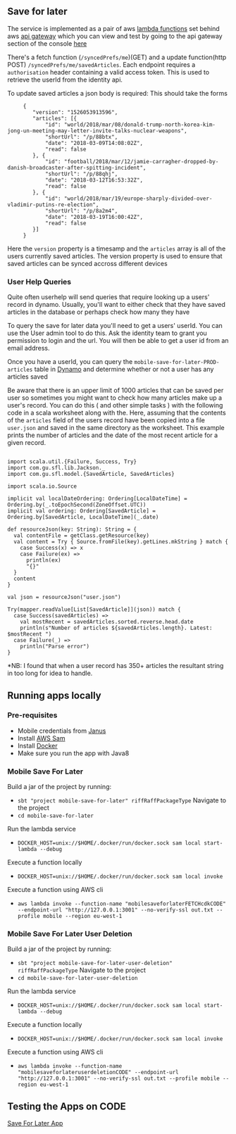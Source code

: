 ## Save for later

The service is implemented as a pair of aws [lambda functions](https://aws.amazon.com/lambda/) set behind aws [api gateway](https://aws.amazon.com/api-gateway) which you can view and test by going to the api gateway section of the console [here](https://eu-west-1.console.aws.amazon.com/apigateway/home?region=eu-west-1#/apis) 

There's a fetch function (`/syncedPrefs/me`)(GET) and a update function(http POST) `/syncedPrefs/me/savedArticles`. Each endpoint requires a `authorisation` header containing a valid access token. This is used to retrieve the userId from the identity api. 

To update saved articles a json body is required: This should take the forms


         {
            "version": "1526053913596",
            "articles": [{
                "id": "world/2018/mar/08/donald-trump-north-korea-kim-jong-un-meeting-may-letter-invite-talks-nuclear-weapons",
                "shortUrl": "/p/88btx",
                "date": "2018-03-09T14:08:02Z",
                "read": false
            }, {
                "id": "football/2018/mar/12/jamie-carragher-dropped-by-danish-broadcaster-after-spitting-incident",
                "shortUrl": "/p/88qhj",
                "date": "2018-03-12T16:53:32Z",
                "read": false
            }, {
                "id": "world/2018/mar/19/europe-sharply-divided-over-vladimir-putins-re-election",
                "shortUrl": "/p/8a2m4",
                "date": "2018-03-19T16:00:42Z",
                "read": false
            }]
         }
         
Here the `version` property is a timesamp and the `articles` array is all of the users currently saved articles. The version property is used to ensure that saved articles can be synced accross different devices

### User Help Queries

Quite often userhelp will send queries that require looking up a users' record in dynamo. Usually, you'll want to either check that they have saved articles in the database or perhaps check how many they have

To query the save for later data you'll need to get a users' userId. You can use the User admin tool to do this. Ask the identity team to grant you permission to login and the url. You will then be able to get a user id from an email address. 

Once you have a userId, you can query the `mobile-save-for-later-PROD-articles` table in [Dynamo](https://eu-west-1.console.aws.amazon.com/dynamodb/home?region=eu-west-1#) and determine whether or not a user has any articles saved

Be aware that there is an upper limit of 1000 articles that can be saved per user so sometimes you might want to check how many articles make up a user's record. You can do this ( and other simple tasks ) with the following code in a scala worksheet along with the. Here, assuming that the contents of the `articles` field of the users record have been copied into a file `user.json` and saved in the same directory as the worksheet. This example prints the number of articles and the date of the most recent article for a given record.

```import java.time.{LocalDateTime, ZoneOffset}

import scala.util.{Failure, Success, Try}
import com.gu.sfl.lib.Jackson._
import com.gu.sfl.model.{SavedArticle, SavedArticles}

import scala.io.Source

implicit val localDateOrdering: Ordering[LocalDateTime] = Ordering.by(_.toEpochSecond(ZoneOffset.UTC))
implicit val ordering: Ordering[SavedArticle] = Ordering.by[SavedArticle, LocalDateTime](_.date)

def resourceJson(key: String): String = {
  val contentFile = getClass.getResource(key)
  val content = Try { Source.fromFile(key).getLines.mkString } match {
    case Success(x) => x
    case Failure(ex) =>
      println(ex)
      "{}"
  }
  content
}

val json = resourceJson("user.json")

Try(mapper.readValue[List[SavedArticle]](json)) match {
  case Success(savedArticles) =>
    val mostRecent = savedArticles.sorted.reverse.head.date
    println(s"Number of articles ${savedArticles.length}. Latest: $mostRecent ")
  case Failure(_) =>
    println("Parse error")
}
````

*NB: I found that when a user record has 350+ articles the resultant string in too long for idea to handle. 

## Running apps locally

### Pre-requisites

- Mobile credentials from [Janus](https://janus.gutools.co.uk/login)
- Install [AWS Sam](https://docs.aws.amazon.com/serverless-application-model/latest/developerguide/install-sam-cli.html)
- Install [Docker](https://docs.docker.com/engine/install/)
- Make sure you run the app with Java8

### Mobile Save For Later

Build a jar of the project by running:
- `sbt "project mobile-save-for-later" riffRaffPackageType`
  Navigate to the project
- `cd mobile-save-for-later`

Run the lambda service
- `DOCKER_HOST=unix://$HOME/.docker/run/docker.sock sam local start-lambda --debug`

Execute a function locally
- `DOCKER_HOST=unix://$HOME/.docker/run/docker.sock sam local invoke`

Execute a function using AWS cli
- `aws lambda invoke --function-name "mobilesaveforlaterFETCHcdkCODE" --endpoint-url "http://127.0.0.1:3001" --no-verify-ssl out.txt --profile mobile --region eu-west-1`

### Mobile Save For Later User Deletion

Build a jar of the project by running:
- `sbt "project mobile-save-for-later-user-deletion" riffRaffPackageType`
  Navigate to the project
- `cd mobile-save-for-later-user-deletion`

Run the lambda service
- `DOCKER_HOST=unix://$HOME/.docker/run/docker.sock sam local start-lambda --debug`

Execute a function locally
- `DOCKER_HOST=unix://$HOME/.docker/run/docker.sock sam local invoke`

Execute a function using AWS cli
- `aws lambda invoke --function-name "mobilesaveforlateruserdeletionCODE" --endpoint-url "http://127.0.0.1:3001" --no-verify-ssl out.txt --profile mobile --region eu-west-1`


## Testing the Apps on CODE

[Save For Later App](docs/testing/save-for-later.md)
